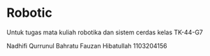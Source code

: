 # Robotic
Untuk tugas mata kuliah robotika dan sistem cerdas kelas TK-44-G7

Nadhifi Qurrunul Bahratu Fauzan Hibatullah
1103204156
